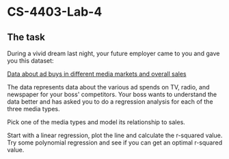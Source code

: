 # CS-4403-Lab-4

## The task
During a vivid dream last night, your future employer came to you and gave you this dataset:

[Data about ad buys in different media markets and overall sales](Company_ad_buys_and_sales.csv)

The data represents data about the various ad spends on TV, radio, and newspaper for your boss' competitors.  Your boss wants to understand the data better and has asked you to do a regression analysis for each of the three media types.

Pick one of the media types and model its relationship to sales. 

Start with a linear regression, plot the line and calculate the r-squared value.  Try some polynomial regression and see if you can get an optimal r-squared value.

